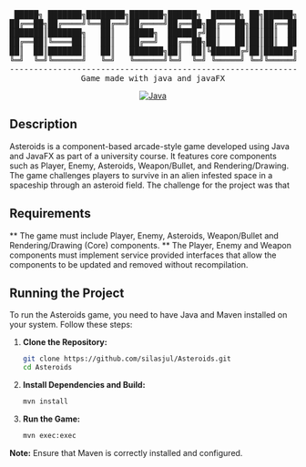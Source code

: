 <div align="center">
<pre>
 █████╗ ███████╗████████╗███████╗██████╗  ██████╗ ██╗██████╗ ███████╗
██╔══██╗██╔════╝╚══██╔══╝██╔════╝██╔══██╗██╔═══██╗██║██╔══██╗██╔════╝
███████║███████╗   ██║   █████╗  ██████╔╝██║   ██║██║██║  ██║███████╗
██╔══██║╚════██║   ██║   ██╔══╝  ██╔══██╗██║   ██║██║██║  ██║╚════██║
██║  ██║███████║   ██║   ███████╗██║  ██║╚██████╔╝██║██████╔╝███████║
╚═╝  ╚═╝╚══════╝   ╚═╝   ╚══════╝╚═╝  ╚═╝ ╚═════╝ ╚═╝╚═════╝ ╚══════╝
---------------------------------------------------------------------
Game made with java and javaFX
</pre>

[![Java](https://img.shields.io/badge/Java-ED8B00?style=flat&logo=java&logoColor=white)](https://www.java.com/en/)

</div>

## Description

Asteroids is a component-based arcade-style game developed using Java and JavaFX as part of a university course. It features core components such as Player, Enemy, Asteroids, Weapon/Bullet, and Rendering/Drawing. The game challenges players to survive in an alien infested space in a spaceship through an asteroid field. The challenge for the project was that 

## Requirements

** The game must include Player, Enemy, Asteroids, Weapon/Bullet and Rendering/Drawing (Core) components.
** The Player, Enemy and Weapon components must implement service provided interfaces that allow the components to be updated and removed without recompilation.

## Running the Project

To run the Asteroids game, you need to have Java and Maven installed on your system. Follow these steps:

1.  **Clone the Repository:**

    ```bash
    git clone https://github.com/silasjul/Asteroids.git
    cd Asteroids
    ```

2.  **Install Dependencies and Build:**

    ```bash
    mvn install
    ```

3.  **Run the Game:**

    ```bash
    mvn exec:exec
    ```

**Note:** Ensure that Maven is correctly installed and configured.

